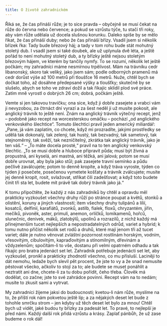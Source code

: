 ```yaml
---
title: O životě zahradnickém
---
```


Říká se, že čas přináší růže; je to sice pravda – obyčejně se musí čekat na růže do června nebo července; a pokud se vzrůstu týče, tu stačí tři roky, aby vám růže udělala už docela slušnou korunku. Daleko spíše by se mělo říkat, že čas přináší duby; nebo že čas přináší břízy. Vsadil jsem si několik břízek řka: Tady bude březový háj; a tady v tom rohu bude stát mohutný stoletý dub. I vsadil jsem si také doubek, ale už uplynula dvě léta, a ještě pořád to není mohutný stoletý dub, a ty břízky ještě nejsou stoletým březovým hájem, ve kterém by tančily nymfy. To se rozumí, několik let ještě počkám; my zahradníci máme nesmírnou trpělivost. Mám na trávníku cedr libanonský, skoro tak veliký, jako jsem sám; podle odborných pramenů má cedr dorůst výše až 100 metrů při tloušťce 16 metrů. Nuže, chtěl bych se dočkat toho, až dosáhne předepsané výšky a tloušťky; skutečně by se slušelo, abych se toho ve zdraví dožil a tak říkajíc sklidil plod své práce. Zatím mně vyrostl o dobrých 26 cm; dobrá, počkám ještě.

Vemte si jen takovou travičku; ona sice, když ji dobře zasejete a vrabci vám ji nevyzobou, za čtrnáct dní vyrazí a za šest neděl ji už musíte pokosit, ale anglický trávník to ještě není. Znám na anglický trávník výtečný recept, jenž – podobně jako recept na worcesterskou omáčku – pochází „od anglického venkovského šlechtice“. Tomuto šlechtici pravil jeden americký miliardář: „Pane, já vám zaplatím, co chcete, když mi prozradíte, jakými prostředky se udělá tak dokonalý, tak zelený, tak hustý, tak bezvadný, tak sametový, tak stejnoměrný, tak svěží, tak nezničitelný, zkrátka tak anglický trávník, jako je ten váš.“ – „To máte docela prosté,“ pravil na to ten anglický venkovský šlechtic. „To se musí dobře a hluboce připravit půda; musí být živná a propustná, ani kyselá, ani mastná, ani těžká, ani jalová; potom se musí dobře urovnat, aby byla jako stůl; pak zasejete travní semínko a půdu pečlivě zaválcujete; potom to denně kropíte, a když tráva vyroste, týden co týden ji posečete, posečenou vymetete košťaty a trávník zválcujete; musíte jej denně kropit, rosit, svlažovat, stříkat čili zadešťovat; a když toto budete činit tři sta let, budete mít právě tak dobrý trávník jako já.“

K tomu připočtěte, že každý z nás zahradníků by chtěl a opravdu měl prakticky vyzkoušet všechny druhy růží po stránce poupat a květů, stonků a olistění, koruny a jiných vlastností; item všechny druhy tulipánů a lilií, kosatců, delfinií, karafiátů, zvonků, astilb, fialek, floxů, chryzantém, jiřin, mečíků, pivoněk, aster, primulí, anemon, orlíčků, lomikamenů, hořců, slunečnic, denivek, máků, zlatobýlů, upolínů a rozrazilů, z nichž každý má přinejmenším tucet nejlepších a nepostradatelných odrůd, variet a hybrid; k tomu nutno přičíst několik set rodů a druhů, které mají jenom tři až tucet variet; dále je nutno věnovat zvláštní pozornost rostlinám horským, vodním, vřesovitým, cibulovitým, kapraďovitým a stínomilným, dřevinám a vždyzelenům; spočítám-li to vše, dostanu při velmi opatrném odhadu a tak říkajíc pro bratra jedenáct set let. Zahradník potřebuje jedenácti set let, aby vyzkoušel, pronikl a prakticky zhodnotil všechno, co mu přísluší. Laciněji to dát nemohu, ledaže bych slevil pět procent, že jste to vy a že snad nemusíte pěstovat všecko, ačkoliv to stojí za to; ale budete se muset ponáhlit a neztratit ani dne, chcete-li za tu dobu pořídit, čeho třeba. Člověk má dodělat, co začne; jste to své zahrádce povinni. Recept vám na to nedám; musíte to zkusit sami a vytrvat.

My zahradníci žijeme jaksi do budoucnosti; kvetou-li nám růže, myslíme na to, že příští rok nám pokvetou ještě líp; a za nějakých deset let bude z tohohle smrčku strom – jen kdyby už těch deset let bylo za mnou! Chtěl bych už vidět, jaké budou ty břízky za padesát let. To pravé, to nejlepší je před námi. Každý další rok přidá vzrůstu a krásy. Zaplať pánbůh, že už zase budeme o rok dál!
